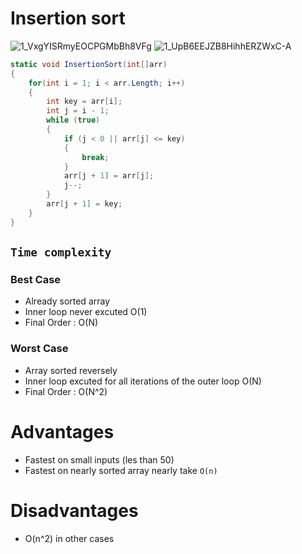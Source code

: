 # Insertion sort
![1_VxgYISRmyEOCPGMbBh8VFg](https://user-images.githubusercontent.com/99830416/218607314-4181b809-c3fc-47d0-8042-04304f00c498.gif)
![1_UpB6EEJZB8HihhERZWxC-A](https://user-images.githubusercontent.com/99830416/218608524-bf4fe665-fd37-4ace-ae8b-6488be3cf52b.gif)

```cs
static void InsertionSort(int[]arr)
{
    for(int i = 1; i < arr.Length; i++)
    {
        int key = arr[i];
        int j = i - 1;
        while (true)
        {
            if (j < 0 || arr[j] <= key)
            {
                break; 
            }
            arr[j + 1] = arr[j];
            j--;
        }
        arr[j + 1] = key;
    }
}
```

## `Time complexity`
### Best Case 

- Already sorted array 
- Inner loop never excuted O(1)
- Final Order : O(N)

### Worst Case 

- Array sorted reversely
- Inner loop excuted for all iterations of the outer loop O(N)
- Final Order : O(N^2)

# Advantages 
- Fastest on small inputs (les than 50)
- Fastest on nearly sorted array nearly take `O(n)`

# Disadvantages
- O(n^2) in other cases  
